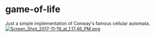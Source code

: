 # game-of-life
Just a simple implementation of Conway's famous cellular automata.
[![Screen_Shot_2017-11-19_at_1.17.46_PM.png](https://s7.postimg.org/chqau6uwr/Screen_Shot_2017-11-19_at_1.17.46_PM.png)](https://postimg.org/image/wcccgba47/)
